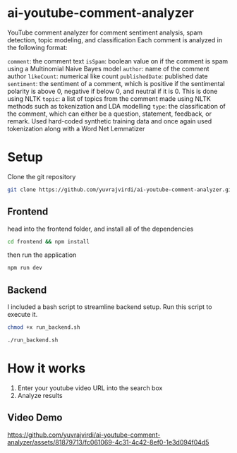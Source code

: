 # ai-youtube-comment-analyzer

YouTube comment analyzer for comment sentiment analysis, spam detection, topic modeling, and classification
Each comment is analyzed in the following format:

`comment`: the comment text
`isSpam`: boolean value on if the comment is spam using a Multinomial Naive Bayes model
`author`: name of the comment author
`likeCount`: numerical like count
`publishedDate`: published date
`sentiment`: the sentiment of a comment, which is positive if the sentimental polarity is above 0, negative if below 0, and neutral if it is 0. This is done using NLTK
`topic`: a list of topics from the comment made using NLTK methods such as tokenization and LDA modelling
`type`: the classification of the comment, which can either be a question, statement, feedback, or remark. Used hard-coded synthetic training data and once again used tokenization along with a Word Net Lemmatizer

# Setup

Clone the git repository
```bash
git clone https://github.com/yuvrajvirdi/ai-youtube-comment-analyzer.git
```

## Frontend

head into the frontend folder, and install all of the dependencies

```bash
cd frontend && npm install
```

then run the application

```bash
npm run dev
```

## Backend

I included a bash script to streamline backend setup. Run this script to execute it.

```bash
chmod +x run_backend.sh
```

```bash
./run_backend.sh
```

# How it works

1. Enter your youtube video URL into the search box
2. Analyze results

## Video Demo

https://github.com/yuvrajvirdi/ai-youtube-comment-analyzer/assets/81879713/fc061069-4c31-4c42-8ef0-1e3d094f04d5





